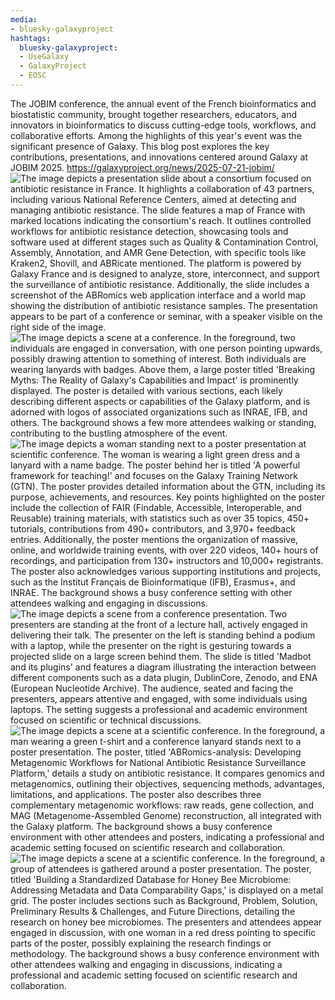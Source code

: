 ```yaml
---
media:
- bluesky-galaxyproject
hashtags:
  bluesky-galaxyproject:
  - UseGalaxy
  - GalaxyProject
  - EOSC
---
```

The JOBIM conference, the annual event of the French bioinformatics and biostatistic community, brought together researchers, educators, and innovators in bioinformatics to discuss cutting-edge tools, workflows, and collaborative efforts. Among the highlights of this year's event was the significant presence of Galaxy. This blog post explores the key contributions, presentations, and innovations centered around Galaxy at JOBIM 2025.
https://galaxyproject.org/news/2025-07-21-jobim/
![The image depicts a presentation slide about a consortium focused on antibiotic resistance in France. It highlights a collaboration of 43 partners, including various National Reference Centers, aimed at detecting and managing antibiotic resistance. The slide features a map of France with marked locations indicating the consortium's reach. It outlines controlled workflows for antibiotic resistance detection, showcasing tools and software used at different stages such as Quality & Contamination Control, Assembly, Annotation, and AMR Gene Detection, with specific tools like Kraken2, Shovill, and ABRicate mentioned. The platform is powered by Galaxy France and is designed to analyze, store, interconnect, and support the surveillance of antibiotic resistance. Additionally, the slide includes a screenshot of the ABRomics web application interface and a world map showing the distribution of antibiotic resistance samples. The presentation appears to be part of a conference or seminar, with a speaker visible on the right side of the image.](https://galaxyproject.org/assets/static/keynote.938b961.06252afce5280b1912329b05f5a2a57a.png)
![The image depicts a scene at a conference. In the foreground, two individuals are engaged in conversation, with one person pointing upwards, possibly drawing attention to something of interest. Both individuals are wearing lanyards with badges. Above them, a large poster titled 'Breaking Myths: The Reality of Galaxy's Capabilities and Impact' is prominently displayed. The poster is detailed with various sections, each likely describing different aspects or capabilities of the Galaxy platform, and is adorned with logos of associated organizations such as INRAE, IFB, and others. The background shows a few more attendees walking or standing, contributing to the bustling atmosphere of the event.](https://galaxyproject.org/assets/static/misconception_poster.20c07b7.81cc61db95e00d5ead0367dca4990005.jpg)
![The image depicts a woman standing next to a poster presentation at scientific conference. The woman is wearing a light green dress and a lanyard with a name badge. The poster behind her is titled 'A powerful framework for teaching!' and focuses on the Galaxy Training Network (GTN). The poster provides detailed information about the GTN, including its purpose, achievements, and resources. Key points highlighted on the poster include the collection of FAIR (Findable, Accessible, Interoperable, and Reusable) training materials, with statistics such as over 35 topics, 450+ tutorials, contributions from 490+ contributors, and 3,970+ feedback entries. Additionally, the poster mentions the organization of massive, online, and worldwide training events, with over 220 videos, 140+ hours of recordings, and participation from 130+ instructors and 10,000+ registrants. The poster also acknowledges various supporting institutions and projects, such as the Institut Français de Bioinformatique (IFB), Erasmus+, and INRAE. The background shows a busy conference setting with other attendees walking and engaging in discussions.](https://galaxyproject.org/assets/static/gtn_poster.42db587.d19c65ec386a30eefd89ed62335eec44.jpg)
![The image depicts a scene from a conference presentation. Two presenters are standing at the front of a lecture hall, actively engaged in delivering their talk. The presenter on the left is standing behind a podium with a laptop, while the presenter on the right is gesturing towards a projected slide on a large screen behind them. The slide is titled 'Madbot and its plugins' and features a diagram illustrating the interaction between different components such as a data plugin, DublinCore, Zenodo, and ENA (European Nucleotide Archive). The audience, seated and facing the presenters, appears attentive and engaged, with some individuals using laptops. The setting suggests a professional and academic environment focused on scientific or technical discussions.](https://galaxyproject.org/assets/static/madbot.42db587.e97483c1fb648386dbb6c326d64aa4ff.jpg)
![The image depicts a scene at a scientific conference. In the foreground, a man wearing a green t-shirt and a conference lanyard stands next to a poster presentation. The poster, titled 'ABRomics-analysis: Developing Metagenomic Workflows for National Antibiotic Resistance Surveillance Platform,' details a study on antibiotic resistance. It compares genomics and metagenomics, outlining their objectives, sequencing methods, advantages, limitations, and applications. The poster also describes three complementary metagenomic workflows: raw reads, gene collection, and MAG (Metagenome-Assembled Genome) reconstruction, all integrated with the Galaxy platform. The background shows a busy conference environment with other attendees and posters, indicating a professional and academic setting focused on scientific research and collaboration.](https://galaxyproject.org/assets/static/abromics_poster.42db587.dfde46da99dd5e36b697393f020e8232.jpg)
![The image depicts a scene at a scientific conference. In the foreground, a group of attendees is gathered around a poster presentation. The poster, titled 'Building a Standardized Database for Honey Bee Microbiome: Addressing Metadata and Data Comparability Gaps,' is displayed on a metal grid. The poster includes sections such as Background, Problem, Solution, Preliminary Results & Challenges, and Future Directions, detailing the research on honey bee microbiomes. The presenters and attendees appear engaged in discussion, with one woman in a red dress pointing to specific parts of the poster, possibly explaining the research findings or methodology. The background shows a busy conference environment with other attendees walking and engaging in discussions, indicating a professional and academic setting focused on scientific research and collaboration.](https://galaxyproject.org/assets/static/bee_poster.42db587.d1dc4412d27718adbb9b97661a6b66dc.jpg)